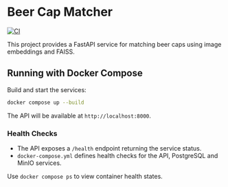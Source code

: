 # Beer Cap Matcher

[![CI](https://github.com/OWNER/beer-cap-matcher/actions/workflows/ci.yml/badge.svg)](https://github.com/OWNER/beer-cap-matcher/actions/workflows/ci.yml)

This project provides a FastAPI service for matching beer caps using image embeddings and FAISS.

## Running with Docker Compose

Build and start the services:

```bash
docker compose up --build
```

The API will be available at `http://localhost:8000`.

### Health Checks

- The API exposes a `/health` endpoint returning the service status.
- `docker-compose.yml` defines health checks for the API, PostgreSQL and MinIO services.

Use `docker compose ps` to view container health states.
